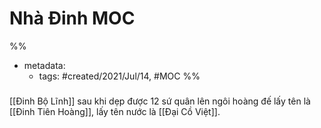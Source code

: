 # Nhà Đinh MOC

%% 
- metadata:
	- tags: #created/2021/Jul/14, #MOC 
%%

### 
[[Đinh Bộ Lĩnh]] sau khi dẹp được 12 sứ quân lên ngôi hoàng đế lấy tên là [[Đinh Tiên Hoàng]], lấy tên nước là [[Đại Cồ Việt]].
